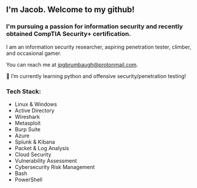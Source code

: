 ## I'm Jacob. Welcome to my github!

### I'm pursuing a passion for information security and recently obtained CompTIA Security+ certification.

I am an information security researcher, aspiring penetration tester, climber, and occasional gamer.

You can reach me at jpgbrumbaugh@protonmail.com.

🌱 I’m currently learning python and offensive security/penetration testing!

### Tech Stack:

- Linux & Windows
- Active Directory
- Wireshark
- Metasploit
- Burp Suite
- Azure
- Splunk & Kibana
- Packet & Log Analysis
- Cloud Security
- Vulnerability Assessment
- Cybersecurity Risk Management
- Bash
- PowerShell
